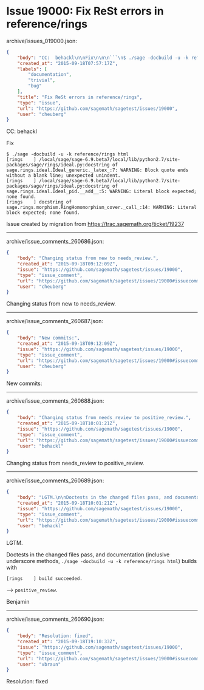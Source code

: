 # Issue 19000: Fix ReSt errors in reference/rings

archive/issues_019000.json:
```json
{
    "body": "CC:  behackl\n\nFix\n\n\n```\n$ ./sage -docbuild -u -k reference/rings html\n[rings    ] /local/sage/sage-6.9.beta7/local/lib/python2.7/site-packages/sage/rings/ideal.py:docstring of sage.rings.ideal.Ideal_generic._latex_:7: WARNING: Block quote ends without a blank line; unexpected unindent.\n[rings    ] /local/sage/sage-6.9.beta7/local/lib/python2.7/site-packages/sage/rings/ideal.py:docstring of sage.rings.ideal.Ideal_pid.__add__:5: WARNING: Literal block expected; none found.\n[rings    ] docstring of sage.rings.morphism.RingHomomorphism_cover._call_:14: WARNING: Literal block expected; none found.\n```\n\n\nIssue created by migration from https://trac.sagemath.org/ticket/19237\n\n",
    "created_at": "2015-09-18T07:57:17Z",
    "labels": [
        "documentation",
        "trivial",
        "bug"
    ],
    "title": "Fix ReSt errors in reference/rings",
    "type": "issue",
    "url": "https://github.com/sagemath/sagetest/issues/19000",
    "user": "cheuberg"
}
```
CC:  behackl

Fix


```
$ ./sage -docbuild -u -k reference/rings html
[rings    ] /local/sage/sage-6.9.beta7/local/lib/python2.7/site-packages/sage/rings/ideal.py:docstring of sage.rings.ideal.Ideal_generic._latex_:7: WARNING: Block quote ends without a blank line; unexpected unindent.
[rings    ] /local/sage/sage-6.9.beta7/local/lib/python2.7/site-packages/sage/rings/ideal.py:docstring of sage.rings.ideal.Ideal_pid.__add__:5: WARNING: Literal block expected; none found.
[rings    ] docstring of sage.rings.morphism.RingHomomorphism_cover._call_:14: WARNING: Literal block expected; none found.
```


Issue created by migration from https://trac.sagemath.org/ticket/19237





---

archive/issue_comments_260686.json:
```json
{
    "body": "Changing status from new to needs_review.",
    "created_at": "2015-09-18T09:12:09Z",
    "issue": "https://github.com/sagemath/sagetest/issues/19000",
    "type": "issue_comment",
    "url": "https://github.com/sagemath/sagetest/issues/19000#issuecomment-260686",
    "user": "cheuberg"
}
```

Changing status from new to needs_review.



---

archive/issue_comments_260687.json:
```json
{
    "body": "New commits:",
    "created_at": "2015-09-18T09:12:09Z",
    "issue": "https://github.com/sagemath/sagetest/issues/19000",
    "type": "issue_comment",
    "url": "https://github.com/sagemath/sagetest/issues/19000#issuecomment-260687",
    "user": "cheuberg"
}
```

New commits:



---

archive/issue_comments_260688.json:
```json
{
    "body": "Changing status from needs_review to positive_review.",
    "created_at": "2015-09-18T10:01:21Z",
    "issue": "https://github.com/sagemath/sagetest/issues/19000",
    "type": "issue_comment",
    "url": "https://github.com/sagemath/sagetest/issues/19000#issuecomment-260688",
    "user": "behackl"
}
```

Changing status from needs_review to positive_review.



---

archive/issue_comments_260689.json:
```json
{
    "body": "LGTM.\n\nDoctests in the changed files pass, and documentation (inclusive underscore methods, `./sage -docbuild -u -k reference/rings html`) builds with\n\n```\n[rings    ] build succeeded.\n```\n\n\n--> `positive_review`.\n\nBenjamin",
    "created_at": "2015-09-18T10:01:21Z",
    "issue": "https://github.com/sagemath/sagetest/issues/19000",
    "type": "issue_comment",
    "url": "https://github.com/sagemath/sagetest/issues/19000#issuecomment-260689",
    "user": "behackl"
}
```

LGTM.

Doctests in the changed files pass, and documentation (inclusive underscore methods, `./sage -docbuild -u -k reference/rings html`) builds with

```
[rings    ] build succeeded.
```


--> `positive_review`.

Benjamin



---

archive/issue_comments_260690.json:
```json
{
    "body": "Resolution: fixed",
    "created_at": "2015-09-18T19:10:33Z",
    "issue": "https://github.com/sagemath/sagetest/issues/19000",
    "type": "issue_comment",
    "url": "https://github.com/sagemath/sagetest/issues/19000#issuecomment-260690",
    "user": "vbraun"
}
```

Resolution: fixed
